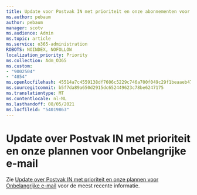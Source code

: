```yaml
---
title: Update voor Postvak IN met prioriteit en onze abonnementen voor onbelangrijke e-mail
ms.author: pebaum
author: pebaum
manager: scotv
ms.audience: Admin
ms.topic: article
ms.service: o365-administration
ROBOTS: NOINDEX, NOFOLLOW
localization_priority: Priority
ms.collection: Adm_O365
ms.custom:
- "9002504"
- "4854"
ms.openlocfilehash: 45514a7c4559138df7606c5229c746a700f049c29f1beaaeb47a7e2e0dd0d2d6
ms.sourcegitcommit: b5f7da89a650d2915dc652449623c78be6247175
ms.translationtype: MT
ms.contentlocale: nl-NL
ms.lasthandoff: 08/05/2021
ms.locfileid: "54019863"
---
```

# <a name="update-on-focused-inbox-and-our-plans-for-clutter"></a>Update over Postvak IN met prioriteit en onze plannen voor Onbelangrijke e-mail

Zie [Update over Postvak IN met prioriteit en onze plannen voor Onbelangrijke e-mail](https://techcommunity.microsoft.com/t5/outlook-blog/update-on-focused-inbox-and-our-plans-for-clutter/ba-p/136448) voor de meest recente informatie.
